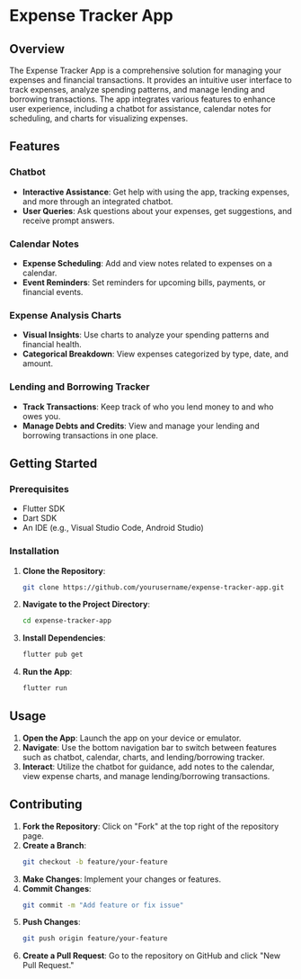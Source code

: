 # Expense Tracker App

## Overview

The Expense Tracker App is a comprehensive solution for managing your expenses and financial transactions. It provides an intuitive user interface to track expenses, analyze spending patterns, and manage lending and borrowing transactions. The app integrates various features to enhance user experience, including a chatbot for assistance, calendar notes for scheduling, and charts for visualizing expenses.

## Features

### Chatbot
- **Interactive Assistance**: Get help with using the app, tracking expenses, and more through an integrated chatbot.
- **User Queries**: Ask questions about your expenses, get suggestions, and receive prompt answers.

### Calendar Notes
- **Expense Scheduling**: Add and view notes related to expenses on a calendar.
- **Event Reminders**: Set reminders for upcoming bills, payments, or financial events.

### Expense Analysis Charts
- **Visual Insights**: Use charts to analyze your spending patterns and financial health.
- **Categorical Breakdown**: View expenses categorized by type, date, and amount.

### Lending and Borrowing Tracker
- **Track Transactions**: Keep track of who you lend money to and who owes you.
- **Manage Debts and Credits**: View and manage your lending and borrowing transactions in one place.

## Getting Started

### Prerequisites
- Flutter SDK
- Dart SDK
- An IDE (e.g., Visual Studio Code, Android Studio)

### Installation

1. **Clone the Repository**:
   ```bash
   git clone https://github.com/yourusername/expense-tracker-app.git
   ```

2. **Navigate to the Project Directory**:
   ```bash
   cd expense-tracker-app
   ```

3. **Install Dependencies**:
   ```bash
   flutter pub get
   ```

4. **Run the App**:
   ```bash
   flutter run
   ```

## Usage

1. **Open the App**: Launch the app on your device or emulator.
2. **Navigate**: Use the bottom navigation bar to switch between features such as chatbot, calendar, charts, and lending/borrowing tracker.
3. **Interact**: Utilize the chatbot for guidance, add notes to the calendar, view expense charts, and manage lending/borrowing transactions.

## Contributing

1. **Fork the Repository**: Click on "Fork" at the top right of the repository page.
2. **Create a Branch**:
   ```bash
   git checkout -b feature/your-feature
   ```
3. **Make Changes**: Implement your changes or features.
4. **Commit Changes**:
   ```bash
   git commit -m "Add feature or fix issue"
   ```
5. **Push Changes**:
   ```bash
   git push origin feature/your-feature
   ```
6. **Create a Pull Request**: Go to the repository on GitHub and click "New Pull Request."

 